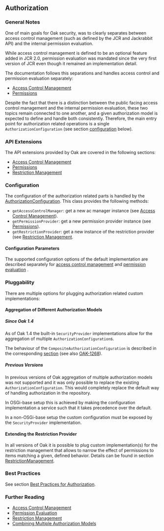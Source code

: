 <!--
   Licensed to the Apache Software Foundation (ASF) under one or more
   contributor license agreements.  See the NOTICE file distributed with
   this work for additional information regarding copyright ownership.
   The ASF licenses this file to You under the Apache License, Version 2.0
   (the "License"); you may not use this file except in compliance with
   the License.  You may obtain a copy of the License at

       http://www.apache.org/licenses/LICENSE-2.0

   Unless required by applicable law or agreed to in writing, software
   distributed under the License is distributed on an "AS IS" BASIS,
   WITHOUT WARRANTIES OR CONDITIONS OF ANY KIND, either express or implied.
   See the License for the specific language governing permissions and
   limitations under the License.
-->

Authorization
--------------------------------------------------------------------------------

### General Notes

One of main goals for Oak security, was to clearly separates between access control 
management (such as defined by the JCR and Jackrabbit API) and the internal
permission evaluation.
 
While access control management is defined to be an optional feature added in JCR 2.0,
permission evaluation was mandated since the very first version of JCR even though
it remained an implementation detail.

The documentation follows this separations and handles access control and permission
evaluation separately:

- [Access Control Management](accesscontrol.html)
- [Permissions](permission.html)

Despite the fact that there is a distinction between the public facing access
control management and the internal permission evaluation, these two topics remain
connected to one another, and a given authorization model is expected to define and
handle both consistently. Therefore, the main entry point for
authorization related operations is a single `AuthorizationConfiguration` (see 
section [configuration](#configuration) below).

<a name="api_extensions"></a>
### API Extensions

The API extensions provided by Oak are covered in the following sections:

- [Access Control Management](accesscontrol.html#api_extensions)
- [Permissions](permission.html#api_extensions)
- [Restriction Management](authorization/restriction.html#api_extensions)

<a name="configuration"></a>
### Configuration

The configuration of the authorization related parts is handled by the [AuthorizationConfiguration]. 
This class provides the following methods:

- `getAccessControlManager`: get a new ac manager instance (see [Access Control Management](accesscontrol.html)).
- `getPermissionProvider`: get a new permission provider instance (see [Permissions](permission.html)).
- `getRestrictionProvider`: get a new instance of the restriction provider (see [Restriction Management](authorization/restriction.html).

#### Configuration Parameters

The supported configuration options of the default implementation are described 
separately for [access control management](accesscontrol/default.html#configuration) 
and [permission evaluation](permission/default.html#configuration) .

<a name="pluggability"></a>
### Pluggability

There are multiple options for plugging authorization related custom implementations:

#### Aggregation of Different Authorization Models

##### Since Oak 1.4

As of Oak 1.4 the built-in `SecurityProvider` implementations allow for the 
aggregation of multiple `AuthorizationConfiguration`s.

The behaviour of the `CompositeAuthorizationConfiguration` is described in
the corresponding [section](authorization/composite.html) (see also [OAK-1268]).

##### Previous Versions

In previous versions of Oak aggregation of multiple authorization models was
not supported and it was only possible to replace the existing `AuthorizationConfiguration`.
This would completely replace the default way of handling authorization in the repository.

In OSGi-base setup this is achieved by making the configuration implementation a service
such that it takes precedence over the default. 

In a non-OSGi-base setup the custom configuration must be exposed by the `SecurityProvider` implementation.

#### Extending the Restriction Provider

In all versions of Oak it is possible to plug custom implementation(s) for the
restriction management that allows to narrow the effect of permissions to
items matching a given, defined behavior. Details can be found in section 
[RestrictionManagement](authorization/restriction.html#pluggability).

<a name="best_practices"></a>
### Best Practices
See section [Best Practices for Authorization](authorization/bestpractices.html).

<a name="further_reading"></a>
### Further Reading

- [Access Control Management](accesscontrol.html)
- [Permission Evaluation](permission.html)
- [Restriction Management](authorization/restriction.html)
- [Combining Multiple Authorization Models](authorization/composite.html)

<!-- hidden references -->
[AuthorizationConfiguration]: /oak/docs/apidocs/org/apache/jackrabbit/oak/spi/security/authorization/AuthorizationConfiguration.html
[OAK-1268]: https://issues.apache.org/jira/browse/OAK-1268